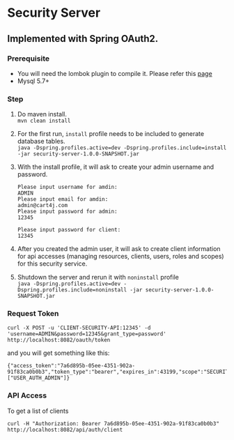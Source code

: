 # Security Server

## Implemented with Spring OAuth2.
 
### Prerequisite
- You will need the lombok plugin to compile it.
Please refer this <a href='https://projectlombok.org/setup/overview'>page</a>
- Mysql 5.7+ 

### Step

1. Do maven install. <br/>
```mvn clean install```

2. For the first run, `install` profile needs to be included to generate database tables. <br/>
```java -Dspring.profiles.active=dev -Dspring.profiles.include=install -jar security-server-1.0.0-SNAPSHOT.jar```

3. With the install profile, it will ask to create your admin username and password.
    ```
    Please input username for amdin:
    ADMIN
    Please input email for amdin:
    admin@cart4j.com
    Please input password for admin:
    12345
    
    Please input password for client:
    12345
    ```
4. After you created the admin user, it will ask to create client information for api accesses (managing resources, clients, users, roles and scopes) for this security service.

5. Shutdown the server and rerun it with `noninstall` profile <br/>
```java -Dspring.profiles.active=dev -Dspring.profiles.include=noninstall -jar security-server-1.0.0-SNAPSHOT.jar```

### Request Token

```
curl -X POST -u 'CLIENT-SECURITY-API:12345' -d 'username=ADMIN&password=12345&grant_type=password' http://localhost:8082/oauth/token
```
and you will get something like this: 
```
{"access_token":"7a6d895b-05ee-4351-902a-91f83ca0b0b3","token_type":"bearer","expires_in":43199,"scope":"SECURITY_API_ADMIN","roles":["USER_AUTH_ADMIN"]}
```

### API Access
To get a list of clients

```
curl -H "Authorization: Bearer 7a6d895b-05ee-4351-902a-91f83ca0b0b3" http://localhost:8082/api/auth/client
```
